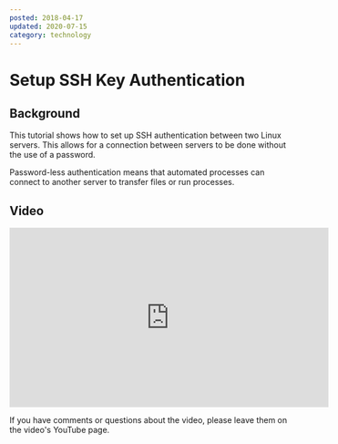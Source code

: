 ```yaml
---
posted: 2018-04-17
updated: 2020-07-15
category: technology
---
```


# Setup SSH Key Authentication 

## Background

This tutorial shows how to set up SSH authentication between two Linux servers.  This allows for a connection between servers to be done without the use of a password. 

Password-less authentication means that automated processes can connect to another server to transfer files or run processes.

## Video

<iframe width="560" height="315" src="https://www.youtube.com/embed/ZvM-QnQ1zWo" frameborder="0" allow="autoplay; encrypted-media" allowfullscreen></iframe>

If you have comments or questions about the video, please leave them on the video's YouTube page.


